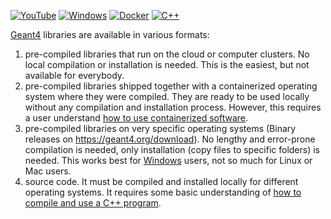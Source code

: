 [![YouTube](https://img.shields.io/badge/You-Tube-red?style=flat)](https://www.youtube.com/playlist?list=PLw3G-vTgPrdB9Nt2ekl2oL1yoqEC294Uf)
[![Windows](https://img.shields.io/badge/On-Windows-blue?style=flat)](windows)
[![Docker](https://img.shields.io/badge/Docker-Image-magenta?style=flat)](container)
[![C++](https://img.shields.io/badge/C-++-cyan?style=flat)](cpp)

[Geant4] libraries are available in various formats:

1. pre-compiled libraries that run on the cloud or computer clusters. No local compilation or installation is needed. This is the easiest, but not available for everybody.
2. pre-compiled libraries shipped together with a containerized operating system where they were compiled. They are ready to be used locally without any compilation and installation process. However, this requires a user understand [how to use containerized software](container).
3. pre-compiled libraries on very specific operating systems (Binary releases on <https://geant4.org/download>).  No lengthy and error-prone compilation is needed, only installation (copy files to specific folders) is needed. This works best for [Windows] users, not so much for Linux or Mac users.
4. source code. It must be compiled and installed locally for different operating systems. It requires some basic understanding of [how to compile and use a C++ program](cpp).

[Geant4]: ..
[Windows]: windows
